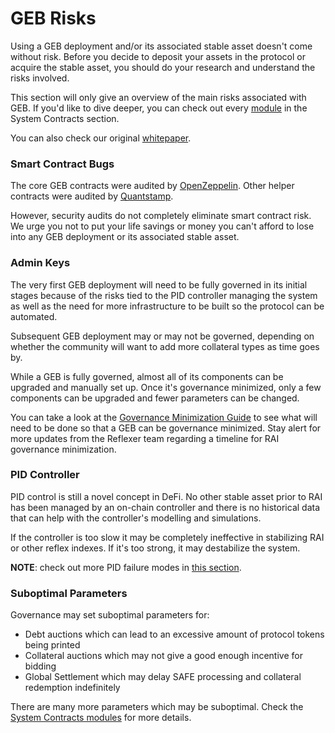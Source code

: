 # GEB Risks

Using a GEB deployment and/or its associated stable asset doesn't come without risk. Before you decide to deposit your assets in the protocol or acquire the stable asset, you should do your research and understand the risks involved.

This section will only give an overview of the main risks associated with GEB. If you'd like to dive deeper, you can check out every [module](https://docs.reflexer.finance/system-contracts/core) in the System Contracts section.

You can also check our original [whitepaper](https://github.com/reflexer-labs/whitepapers).

### Smart Contract Bugs

The core GEB contracts were audited by [OpenZeppelin](https://github.com/reflexer-labs/geb-audits/tree/master/open-zeppelin/core-contracts). Other helper contracts were audited by [Quantstamp](https://github.com/reflexer-labs/geb-audits/tree/master/quantstamp/helper-contracts).

However, security audits do not completely eliminate smart contract risk. We urge you not to put your life savings or money you can't afford to lose into any GEB deployment or its associated stable asset.

### Admin Keys

The very first GEB deployment will need to be fully governed in its initial stages because of the risks tied to the PID controller managing the system as well as the need for more infrastructure to be built so the protocol can be automated.

Subsequent GEB deployment may or may not be governed, depending on whether the community will want to add more collateral types as time goes by.

While a GEB is fully governed, almost all of its components can be upgraded and manually set up. Once it's governance minimized, only a few components can be upgraded and fewer parameters can be changed.

You can take a look at the [Governance Minimization Guide](https://docs.reflexer.finance/governance-minimization-guide) to see what will need to be done so that a GEB can be governance minimized. Stay alert for more updates from the Reflexer team regarding a timeline for RAI governance minimization.

### PID Controller

PID control is still a novel concept in DeFi. No other stable asset prior to RAI has been managed by an on-chain controller and there is no historical data that can help with the controller's modelling and simulations.

If the controller is too slow it may be completely ineffective in stabilizing RAI or other reflex indexes. If it's too strong, it may destabilize the system.

**NOTE**: check out more PID failure modes in [this section](https://docs.reflexer.finance/pid-failure-modes-and-responses).

### Suboptimal Parameters

Governance may set suboptimal parameters for:

* Debt auctions which can lead to an excessive amount of protocol tokens being printed
* Collateral auctions which may not give a good enough incentive for bidding
* Global Settlement which may delay SAFE processing and collateral redemption indefinitely

There are many more parameters which may be suboptimal. Check the [System Contracts modules](https://docs.reflexer.finance/system-contracts/core) for more details.


